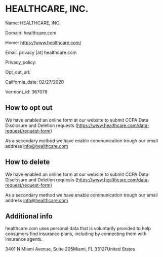 
# HEALTHCARE, INC.

Name: HEALTHCARE, INC.

Domain: healthcare.com

Home: https://www.healthcare.com/

Email: privacy [at] healthcare.com

Privacy_policy: 

Opt_out_url: 

California_date: 02/27/2020

Vermont_id: 367078



## How to opt out

We have enabled an online form at our website to submit CCPA Data Disclosure and Deletion requests (https://www.healthcare.com/data-request/request-form)

As a secondary method we have enable communication trough our email address info@healthcare.com

## How to delete

We have enabled an online form at our website to submit CCPA Data Disclosure and Deletion requests (https://www.healthcare.com/data-request/request-form)

As a secondary method we have enable communication trough our email address info@healthcare.com

## Additional info

healthcare.com uses personal data that is voluntarily provided to help consumers find insurance plans, including by connecting them with insurance agents.

3401 N Miami Avenue, Suite 205Miami, FL 33127United States

